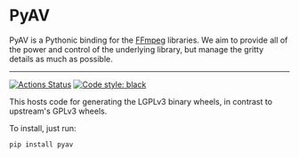 # PyAV

PyAV is a Pythonic binding for the [FFmpeg](https://ffmpeg.org) libraries. We aim to provide all of the power and control of the underlying library, but manage the gritty details as much as possible.

---
[![Actions Status](https://github.com/WyattBlue/PyAV/workflows/tests/badge.svg)](https://github.com/wyattblue/PyAV/actions?workflow=tests)
<a href="https://github.com/psf/black"><img alt="Code style: black" src="https://img.shields.io/badge/code%20style-black-000000.svg"></a>

This hosts code for generating the LGPLv3 binary wheels, in contrast to upstream's GPLv3 wheels.

To install, just run:
```
pip install pyav
```

